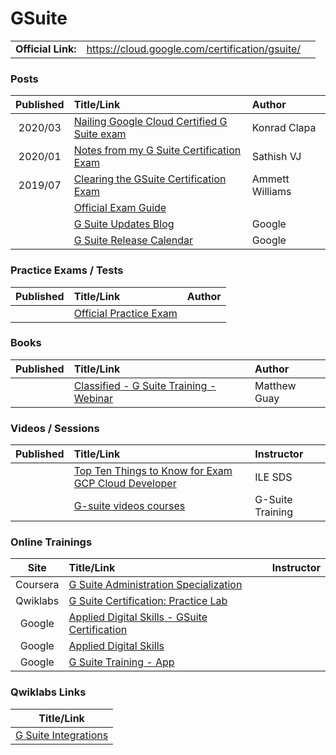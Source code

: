 # GSuite

| | | |
| :---:         |     :---      |          :--- |
| **Official Link:** | https://cloud.google.com/certification/gsuite/ | 

### Posts
| Published | Title/Link | Author |
| :---:         |     :---      |          :--- |
| 2020/03 | [Nailing Google Cloud Certified G Suite exam](https://gcpfellow.com/2020/03/22/nailing-google-cloud-certified-g-suite-exam/) | Konrad Clapa |
| 2020/01 | [Notes from my G Suite Certification Exam](https://medium.com/@sathishvj/notes-from-my-google-cloud-g-suite-certification-exam-36cd881eded3) | Sathish VJ |
| 2019/07 | [Clearing the GSuite Certification Exam](https://www.linkedin.com/pulse/clearing-g-suite-certification-exam-ammett-williams/) | Ammett Williams |
| | [Official Exam Guide](https://cloud.google.com/certification/guides/gsuite) | |
|  | [G Suite Updates Blog](https://gsuiteupdates.googleblog.com/) | Google |
|  | [G Suite Release Calendar](https://gsuite.google.com/whatsnew/calendar/) | Google |

### Practice Exams / Tests
| Published | Title/Link | Author |
| :---:         |     :---      |          :--- |
| | [Official Practice Exam](http://services.google.com/fh/files/misc/g_suite_user_practice_exam.pdf) | |

### Books
| Published | Title/Link | Author |
| :---:         |     :---      |          :--- |
| | [Classified - G Suite Training - Webinar](https://www.amazon.com/Ultimate-Guide-Suite-Everything-administer-ebook/dp/B071F5MTZ1) | Matthew Guay |

### Videos / Sessions
| Published | Title/Link | Instructor |
| :---:         |     :---      |          :--- |
| | [Top Ten Things to Know for Exam GCP Cloud Developer](https://www.youtube.com/watch?v=JdwwOWyPtP8) | ILE SDS |
| | [G-suite videos courses](https://portal.synergyse.com/a/#videos/en/mail) | G-Suite Training |

### Online Trainings
| Site | Title/Link | Instructor |
| :---:         |     :---      |          :--- |
| Coursera | [G Suite Administration Specialization](https://www.coursera.org/specializations/g-suite-administration) | |
| Qwiklabs | [G Suite Certification: Practice Lab](https://google.qwiklabs.com/focuses/4051) | |
| Google | [Applied Digital Skills - GSuite Certification](https://applieddigitalskills.withgoogle.com/en/gsuitecertification) | |
| Google | [Applied Digital Skills](https://applieddigitalskills.withgoogle.com/s/en/home) | |
| Google | [G Suite Training - App](https://chrome.google.com/webstore/detail/g-suite-training/idkloemkmldbemijiamdiolojbffnjlh/related) | |


### Qwiklabs Links
|  Title/Link  |
| :---:         |
| [G Suite Integrations](https://google.qwiklabs.com/quests/51) | 
